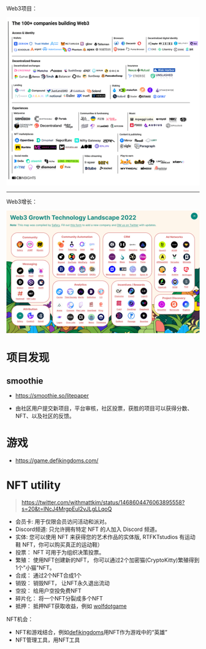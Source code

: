 

Web3项目：

![](./imgs/web3_projects.png)

---

Web3增长：

![](./imgs/web3_growth.jpeg)




# 项目发现
## smoothie

- https://smoothie.so/litepaper

- 由社区用户提交新项目，平台审核，社区投票，获胜的项目可以获得分数、NFT、以及社区的反馈。




# 游戏

- https://game.defikingdoms.com/



# NFT utility

> https://twitter.com/withmattkim/status/1468604476063895558?s=20&t=INcJ4MrgpEuI2vJLgLLqoQ

- 会员卡: 用于仅限会员访问活动和派对。
- Discord频道: 只允许拥有特定 NFT 的人加入 Discord 频道。
- 实体: 您可以使用 NFT 来获得您的艺术作品的实体版, RTFKTstudios 有运动鞋 NFT，你可以购买真正的运动鞋）
- 投票： NFT 可用于为组织决策投票。
- 繁殖： 使用NFT创建新的NFT， 你可以通过2个加密猫(CryptoKitty)繁殖得到1个"小猫"NFT。
- 合成： 通过2个NFT合成1个
- 销毁： 销毁NFT， 让NFT永久退出流动
- 空投： 给用户空投免费NFT
- 碎片化： 将一个NFT分裂成多个NFT
- 抵押： 抵押NFT获取收益，例如 [wolfdotgame](https://wolf.game/)


NFT机会：

- NFT和游戏结合，例如[defikingdoms](https://defikingdoms.com/)用NFT作为游戏中的“英雄”
- NFT管理工具，用NFT工具
